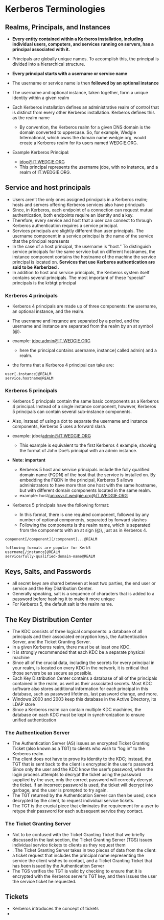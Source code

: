 
# Kerberos Terminologies


## Realms, Principals, and Instances

- **Every entity contained within a Kerberos installation, including individual users, computers, and services running on servers, has a principal associated with it.**
 
- Principals are globally unique names. To accomplish this, the principal is divided into a hierarchical structure.
- **Every principal starts with a username or service name**
- The username or service name is then **followed by an optional instance**
- The username and optional instance, taken together, form a unique identity within a given realm
- Each Kerberos installation defines an administrative realm of control that is distinct from every other Kerberos installation. Kerberos defines this as the realm name 
  - By convention, the Kerberos realm for a given DNS domain is the domain converted to uppercase. So, for example, Wedgie International, which owns the domain name wedgie.org, would create a Kerberos realm for its users named WEDGIE.ORG.

- Example Kerberos Principal:
  - jdoe@IT.WEDGIE.ORG
  - This principal represents the username jdoe, with no instance, and a realm of IT.WEDGIE.ORG.

## Service and host principals
- Users aren’t the only ones assigned principals in a Kerberos realm; hosts and servers offering Kerberos services also have principals
- Since, in Kerberos, each endpoint of a connection can request mutual authentication, both endpoints require an identity and a key.
- Therefore, every service and host that a user can connect to through Kerberos authentication requires a service principal.
- Services principals are slightly different than user principals. The username component in a service principal is the name of the service that the principal represents
- In the case of a host principal, the username is “host.” To distinguish service principals for the same service but on different hostnames, the instance component contains the hostname of the machine the service principal is located on. **Services that use Kerberos authentication are said to be **Kerberized**** .
- In addition to host and service principals, the Kerberos system itself contains several principals. The most important of these “special” principals is the krbtgt principal


### Kerberos 4 principals
- Kerberos 4 principals are made up of three components: the username, an optional instance, and the realm.
- The username and instance are separated by a period, and the username and instance are separated from the realm by an at symbol (@).
- example: jdoe.admin@IT.WEDGIE.ORG
  - here the principal contains username, instance( called admin) and a realm.

- the forms that a Kerberos 4 principal can take are:
```text
user[.instance]@REALM
service.hostname@REALM
```

### Kerberos 5 principals

- Kerberos 5 principals contain the same basic components as a Kerberos 4 principal. Instead of a single instance component, however, Kerberos 5 principals can contain several sub-instance components.
- Also, instead of using a dot to separate the username and instance components, Kerberos 5 uses a forward slash.
- example: jdoe/admin@IT.WEDGIE.ORG
  - This example is equivalent to the first Kerberos 4 example, showing the format of John Doe’s principal with an admin instance.

- **Note: important**
  - Kerberos 5 host and service principals include the fully qualified domain name (FQDN) of the host that the service is installed on. By embedding the FQDN in the principal, Kerberos 5 allows administrators to have more than one host with the same hostname, but with different domain components located in the same realm.
  - example: host/unixsvr.it.wedgie.org@IT.WEDGIE.ORG

- Kerberos 5 principals have the following format:
  - In this format, there is one required component, followed by any number of optional components, separated by forward slashes
  - Following the components is the realm name, which is separated from the components with an at sign (@), just as in Kerberos 4.
```text
component[/component][/component]...@REALM

following formats are popular for Kerb5
username[/instance]@REALM
service/fully-qualified-domain-name@REALM
```

## Keys, Salts, and Passwords
- all secret keys are shared between at least two parties, the end user or service and the Key Distribution Center.
- Generally speaking, salt is a sequence of characters that is added to a password before hashing it to make it more unique
- For Kerberos 5, the default salt is the realm name.

## The Key Distribution Center
- The KDC consists of three logical components: a database of all principals and their associated encryption keys, the Authentication Server, and the Ticket Granting Server.
- In a given Kerberos realm, there must be at least one KDC.
- it is strongly recommended that each KDC be a separate physical machine
- Since all of the crucial data, including the secrets for every principal in your realm, is located on every KDC in the network, it is critical that those servers be as secure as possible.
- Each Key Distribution Center contains a database of all of the principals contained in the realm, as well as their associated secrets. Most KDC software also stores additional information for each principal in this database, such as password lifetimes, last password change, and more. 
- Windows 2000 and 2003 keep this database in the Active Directory, its LDAP store
- Since a Kerberos realm can contain multiple KDC machines, the database on each KDC must be kept in synchronization to ensure unified authentication

### The Authentication Server

- The Authentication Server (AS) issues an encrypted Ticket Granting Ticket (also known as a TGT) to clients who wish to “log in” to the Kerberos realm.
- The client does not have to prove its identity to the KDC; instead, the TGT that is sent back to the client is encrypted in the user’s password. Since only the user and the KDC know the user’s password, when the login process attempts to decrypt the ticket using the password supplied by the user, only the correct password will correctly decrypt the ticket. If an incorrect password is used, the ticket will decrypt into garbage, and the user is prompted to try again.
- The TGT returned by the Authentication Server can then be used, once decrypted by the client, to request individual service tickets.
- The TGT is the crucial piece that eliminates the requirement for a user to retype their password for each subsequent service they contact.
### The Ticket Granting Server
- Not to be confused with the Ticket Granting Ticket that we briefly discussed in the last section, the Ticket Granting Server (TGS) issues individual service tickets to clients as they request them
- . The Ticket Granting Server takes in two pieces of data from the client: a ticket request that includes the principal name representing the service the client wishes to contact, and a Ticket Granting Ticket that has been issued by the Authentication Server
- The TGS verifies the TGT is valid by checking to ensure that it is encrypted with the Kerberos server’s TGT key, and then issues the user the service ticket he requested.

## Tickets
- Kerberos introduces the concept of tickets 
- 